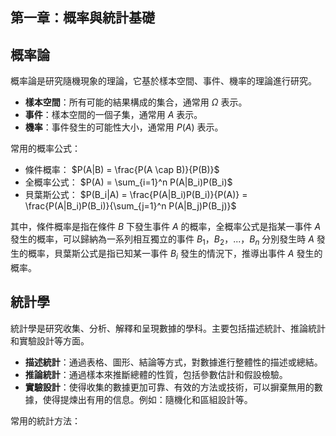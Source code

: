 ## 第一章：概率與統計基礎

## 概率論

概率論是研究隨機現象的理論，它基於樣本空間、事件、機率的理論進行研究。

- **樣本空間**：所有可能的結果構成的集合，通常用 $\Omega$ 表示。
- **事件**：樣本空間的一個子集，通常用 $A$ 表示。
- **機率**：事件發生的可能性大小，通常用 $P(A)$ 表示。

常用的概率公式：

- 條件概率： $P(A|B) = \frac{P(A \cap B)}{P(B)}$
- 全概率公式： $P(A) = \sum_{i=1}^n P(A|B_i)P(B_i)$
- 貝葉斯公式： $P(B_i|A) = \frac{P(A|B_i)P(B_i)}{P(A)} = \frac{P(A|B_i)P(B_i)}{\sum_{j=1}^n P(A|B_j)P(B_j)}$

其中，條件概率是指在條件 $B$ 下發生事件 $A$ 的概率，全概率公式是指某一事件 $A$ 發生的概率，可以歸納為一系列相互獨立的事件 $B_1$，$B_2$，...，$B_n$ 分別發生時 $A$ 發生的概率，貝葉斯公式是指已知某一事件 $B_i$ 發生的情況下，推導出事件 $A$ 發生的概率。

## 統計學

統計學是研究收集、分析、解釋和呈現數據的學科。主要包括描述統計、推論統計和實驗設計等方面。

- **描述統計**：通過表格、圖形、結論等方式，對數據進行整體性的描述或總結。
- **推論統計**：通過樣本來推斷總體的性質，包括參數估計和假設檢驗。
- **實驗設計**：使得收集的數據更加可靠、有效的方法或技術，可以摒棄無用的數據，使得提煉出有用的信息。例如：隨機化和區組設計等。

常用的統計方法：

- 母體和樣本：母體是指所有有關的條目的集合，而樣本就是母體的一個子集。
- 樣本均值：樣本中數值的總和除以樣本數。
- 樣本變異數：樣本中數值和樣本均值的差的平方和除以樣本數減一。
- 樣本標準差：樣本變異數的平方根。

另外，還有離散概率分佈、連續概率分佈等概念，如二項分佈、正態分佈、均勻分佈、指數分佈等，對於統計學的研究至關重要。

## Python 库

Python 非常適合進行數據分析和統計學研究，以下是 Python 常用的統計學庫：

- NumPy：Python 數學庫，常用於處理大型數據集、矩陣運算等。
- SciPy：Python 科學計算和技術計算庫，常用於優化、信號處理、統計學等。
- Matplotlib：Python 繪圖庫，常用於繪製靜態數據圖表。
- Pandas：Python 數據處理庫，主要用於數據結構管理、進行數據處理、數據分析等。
- Scikit-learn：Python 機器學習庫，包括了各種常用的監督式和非監督式學習算法，如回歸、分類、聚類、降維等。

Python 可以通過這些庫提供的函數和方法，來實現各種統計和數據分析的操作。
